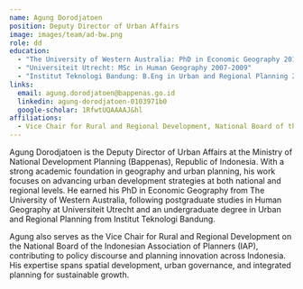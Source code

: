 ```yaml
---
name: Agung Dorodjatoen
position: Deputy Director of Urban Affairs
image: images/team/ad-bw.png
role: dd
education: 
  - "The University of Western Australia: PhD in Economic Geography 2014-2018"
  - "Universiteit Utrecht: MSc in Human Geography 2007-2009"
  - "Institut Teknologi Bandung: B.Eng in Urban and Regional Planning 2001-2006"
links:
  email: agung.dorodjatoen@bappenas.go.id
  linkedin: agung-dorodjatoen-0103971b0
  google-scholar: 1RfwtUQAAAAJ&hl
affiliations:
  - Vice Chair for Rural and Regional Development, National Board of the Indonesian Association of Planners (IAP)
---
```


Agung Dorodjatoen is the Deputy Director of Urban Affairs at the Ministry of National Development Planning (Bappenas), Republic of Indonesia. With a strong academic foundation in geography and urban planning, his work focuses on advancing urban development strategies at both national and regional levels. He earned his PhD in Economic Geography from The University of Western Australia, following postgraduate studies in Human Geography at Universiteit Utrecht and an undergraduate degree in Urban and Regional Planning from Institut Teknologi Bandung.

Agung also serves as the Vice Chair for Rural and Regional Development on the National Board of the Indonesian Association of Planners (IAP), contributing to policy discourse and planning innovation across Indonesia. His expertise spans spatial development, urban governance, and integrated planning for sustainable growth.
